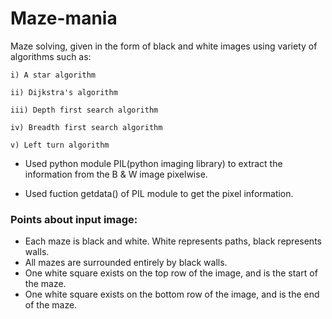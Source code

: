 # Maze-mania

Maze solving, given in the form of black and white images using variety of algorithms such as:
                                        
    i) A star algorithm
    
    ii) Dijkstra's algorithm
    
    iii) Depth first search algorithm
    
    iv) Breadth first search algorithm
    
    v) Left turn algorithm
    
* Used python module PIL(python imaging library) to extract the information from the B & W image pixelwise.

* Used fuction getdata() of PIL module to get the pixel information.

### Points about input image: 

- Each maze is black and white. White represents paths, black represents walls.
- All mazes are surrounded entirely by black walls.
- One white square exists on the top row of the image, and is the start of the maze.
- One white square exists on the bottom row of the image, and is the end of the maze.


                                
                                
                                
                                
                                   
